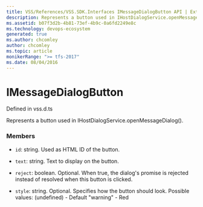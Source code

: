 ```yaml
---
title: VSS/References/VSS.SDK.Interfaces IMessageDialogButton API | Extensions for Azure DevOps Services
description: Represents a button used in IHostDialogService.openMessageDialog().
ms.assetid: b07f3d2b-4b81-73ef-4b9c-0a6fd2249e8c
ms.technology: devops-ecosystem
generated: true
ms.author: chcomley
author: chcomley
ms.topic: article
monikerRange: ">= tfs-2017"
ms.date: 08/04/2016
---
```


# IMessageDialogButton

Defined in vss.d.ts

Represents a button used in IHostDialogService.openMessageDialog().

### Members

- `id`: string. Used as HTML ID of the button.

- `text`: string. Text to display on the button.

- `reject`: boolean. Optional. When true, the dialog&#x27;s promise is rejected instead of resolved when this button is clicked.

- `style`: string. Optional. Specifies how the button should look.
  Possible values:
  (undefined) - Default
  &quot;warning&quot; - Red

